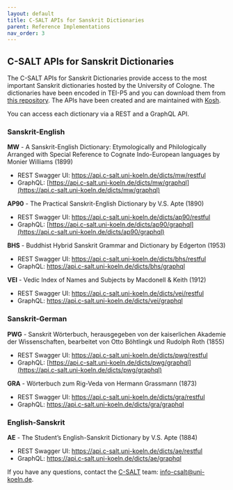 ```yaml
---
layout: default
title: C-SALT APIs for Sanskrit Dictionaries
parent: Reference Implementations
nav_order: 3
---
```


## C-SALT APIs for Sanskrit Dictionaries

The C-SALT APIs for Sanskrit Dictionaries provide access to the most important Sanskrit dictionaries 
hosted by the University of Cologne. The dictionaries have been encoded in TEI-P5 and you can download them from <a href="https://github.com/cceh/c-salt_sanskrit_data">this repository</a>. The APIs have been created and are maintained with <a href="https://kosh.uni-koeln.de">Kosh</a>.

You can access each dictionary via a REST and a GraphQL API.

### __Sanskrit-English__

**MW** -  A Sanskrit-English Dictionary: Etymologically and Philologically Arranged with Special Reference to Cognate Indo-European languages by Monier Williams (1899) 
* REST Swagger UI: <a href="https://api.c-salt.uni-koeln.de/dicts/mw/restful">https://api.c-salt.uni-koeln.de/dicts/mw/restful</a>
* GraphQL: [https://api.c-salt.uni-koeln.de/dicts/mw/graphql](https://api.c-salt.uni-koeln.de/dicts/mw/graphql)

**AP90** - The Practical Sanskrit-English Dictionary by V.S. Apte (1890) 
* REST Swagger UI: <a href="https://api.c-salt.uni-koeln.de/dicts/qp90/restful">https://api.c-salt.uni-koeln.de/dicts/ap90/restful</a>
* GraphQL: [https://api.c-salt.uni-koeln.de/dicts/ap90/graphql](https://api.c-salt.uni-koeln.de/dicts/ap90/graphql)

**BHS** - Buddhist Hybrid Sanskrit Grammar and Dictionary by Edgerton (1953) 
* REST Swagger UI: <a href="https://api.c-salt.uni-koeln.de/dicts/bhs/restful">https://api.c-salt.uni-koeln.de/dicts/bhs/restful</a>
* GraphQL:  <a href="https://api.c-salt.uni-koeln.de/dicts/bhs/graphql">https://api.c-salt.uni-koeln.de/dicts/bhs/graphql</a>

**VEI** - Vedic Index of Names and Subjects by Macdonell & Keith (1912) 
* REST Swagger UI: <a href="https://api.c-salt.uni-koeln.de/dicts/vei/restful">https://api.c-salt.uni-koeln.de/dicts/vei/restful</a>
* GraphQL:  <a href="https://api.c-salt.uni-koeln.de/dicts/vei/graphql">https://api.c-salt.uni-koeln.de/dicts/vei/graphql</a>

### __Sanskrit-German__

**PWG** - Sanskrit Wörterbuch, herausgegeben von der kaiserlichen Akademie der Wissenschaften, bearbeitet von Otto Böhtlingk und Rudolph Roth (1855) 
* REST Swagger UI: <a href="https://api.c-salt.uni-koeln.de/dicts/pwg/restful">https://api.c-salt.uni-koeln.de/dicts/pwg/restful</a>
* GraphQL: [https://api.c-salt.uni-koeln.de/dicts/pwg/graphql](https://api.c-salt.uni-koeln.de/dicts/pwg/graphql)

**GRA** - Wörterbuch zum Rig-Veda von Hermann Grassmann (1873)
* REST Swagger UI: <a href="https://api.c-salt.uni-koeln.de/dicts/gra/restful">https://api.c-salt.uni-koeln.de/dicts/gra/restful</a>
* GraphQL:  <a href="https://api.c-salt.uni-koeln.de/dicts/gra/graphql">https://api.c-salt.uni-koeln.de/dicts/gra/graphql</a>

### __English-Sanskrit__

**AE** - The Student’s English-Sanskrit Dictionary by V.S. Apte (1884) 
* REST Swagger UI: <a href="https://api.c-salt.uni-koeln.de/dicts/ae/restful">https://api.c-salt.uni-koeln.de/dicts/ae/restful</a>
* GraphQL:  <a href="https://api.c-salt.uni-koeln.de/dicts/ae/graphql">https://api.c-salt.uni-koeln.de/dicts/ae/graphql</a>

If you have any questions, contact the [C-SALT](http://c-salt.uni-koeln.de) team: <info-csalt@uni-koeln.de>.
